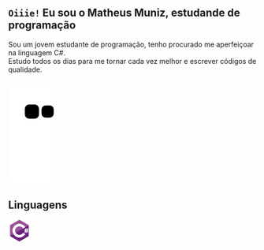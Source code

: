 ## ```Oiiie!``` Eu sou o Matheus Muniz, estudande de programação

Sou um jovem estudante de programação, tenho procurado me aperfeiçoar na linguagem C#.  
Estudo todos os dias para me tornar cada vez melhor e escrever códigos de qualidade.

##

![Snake animation](https://github.com/mmuniz33/mmuniz33/blob/output/github-contribution-grid-snake.svg)

## Linguagens

[<img align="center" alt="mat-Csharp" height="45" width="45" src="https://raw.githubusercontent.com/devicons/devicon/master/icons/csharp/csharp-original.svg">](https://github.com/MMUNIZ33)
